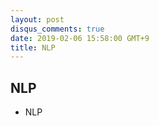 ```yaml
---
layout: post
disqus_comments: true
date: 2019-02-06 15:58:00 GMT+9
title: NLP 
---
```

NLP
------------------------------------------------------------------------------

- NLP 